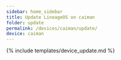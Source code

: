 ```yaml
---
sidebar: home_sidebar
title: Update LineageOS on caiman
folder: update
permalink: /devices/caiman/update/
device: caiman
---
```

{% include templates/device_update.md %}
